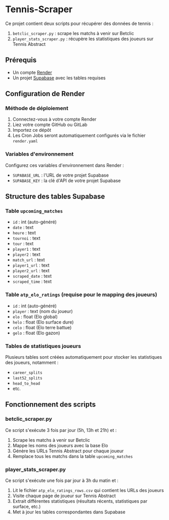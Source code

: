 # Tennis-Scraper

Ce projet contient deux scripts pour récupérer des données de tennis :
1. `betclic_scraper.py` : scrape les matchs à venir sur Betclic
2. `player_stats_scraper.py` : récupère les statistiques des joueurs sur Tennis Abstract

## Prérequis

- Un compte [Render](https://render.com/)
- Un projet [Supabase](https://supabase.com/) avec les tables requises

## Configuration de Render

### Méthode de déploiement

1. Connectez-vous à votre compte Render
2. Liez votre compte GitHub ou GitLab
3. Importez ce dépôt
4. Les Cron Jobs seront automatiquement configurés via le fichier `render.yaml`

### Variables d'environnement

Configurez ces variables d'environnement dans Render :

- `SUPABASE_URL` : l'URL de votre projet Supabase
- `SUPABASE_KEY` : la clé d'API de votre projet Supabase

## Structure des tables Supabase

### Table `upcoming_matches`

- `id` : int (auto-généré)
- `date` : text
- `heure` : text
- `tournoi` : text
- `tour` : text
- `player1` : text
- `player2` : text
- `match_url` : text
- `player1_url` : text
- `player2_url` : text
- `scraped_date` : text
- `scraped_time` : text

### Table `atp_elo_ratings` (requise pour le mapping des joueurs)

- `id` : int (auto-généré)
- `player` : text (nom du joueur)
- `elo` : float (Elo global)
- `helo` : float (Elo surface dure)
- `celo` : float (Elo terre battue)
- `gelo` : float (Elo gazon)

### Tables de statistiques joueurs

Plusieurs tables sont créées automatiquement pour stocker les statistiques des joueurs, notamment :
- `career_splits`
- `last52_splits`
- `head_to_head`
- etc.

## Fonctionnement des scripts

### betclic_scraper.py

Ce script s'exécute 3 fois par jour (5h, 13h et 21h) et :
1. Scrape les matchs à venir sur Betclic
2. Mappe les noms des joueurs avec la base Elo
3. Génère les URLs Tennis Abstract pour chaque joueur
4. Remplace tous les matchs dans la table `upcoming_matches`

### player_stats_scraper.py

Ce script s'exécute une fois par jour à 3h du matin et :
1. Lit le fichier `atp_elo_ratings_rows.csv` qui contient les URLs des joueurs
2. Visite chaque page de joueur sur Tennis Abstract
3. Extrait différentes statistiques (résultats récents, statistiques par surface, etc.)
4. Met à jour les tables correspondantes dans Supabase
